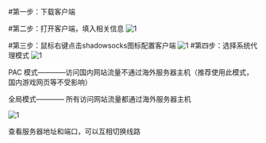 #第一步：下载客户端

#第二步：打开客户端，填入相关信息
![1](http://vpn.taobaoliao.cn/client/readme/windows/step-2.png)

#第三步：鼠标右键点击shadowsocks图标配置客户端
![1](http://vpn.taobaoliao.cn/client/readme/windows/step-4.png)
#第四步：选择系统代理模式
![1](http://vpn.taobaoliao.cn/client/readme/windows/step-5.png)

PAC 模式————访问国内网站流量不通过海外服务器主机（推荐使用此模式，国内游戏网页等不受影响）

全局模式———— 所有访问网站流量都通过海外服务器主机 

![1](http://vpn.taobaoliao.cn/client/readme/windows/step-6.png)

查看服务器地址和端口，可以互相切换线路



